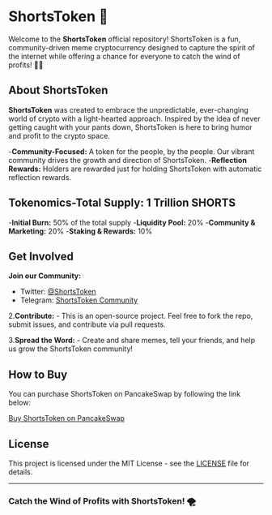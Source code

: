 # ShortsToken 🚀

Welcome to the **ShortsToken** official repository! ShortsToken is a fun, community-driven meme cryptocurrency designed to capture the spirit of the internet while offering a chance for everyone to catch the wind of profits! 💨💸

## About ShortsToken
**ShortsToken** was created to embrace the unpredictable, ever-changing world of crypto with a light-hearted approach. Inspired by the idea of never getting caught with your pants down, ShortsToken is here to bring humor and profit to the crypto space.

-**Community-Focused:** A token for the people, by the people. Our vibrant community drives the growth and direction of ShortsToken.
-**Reflection Rewards:** Holders are rewarded just for holding ShortsToken with automatic reflection rewards.

## Tokenomics-**Total Supply:** 1 Trillion SHORTS
-**Initial Burn:** 50% of the total supply
-**Liquidity Pool:** 20%
-**Community & Marketing:** 20%
-**Staking & Rewards:** 10%

## Get Involved
**Join our Community:**   
   - Twitter: [@ShortsToken](https://twitter.com/ShortsToken)
   - Telegram: [ShortsToken Community](https://t.me/shortstoken)
   
2.**Contribute:**   - This is an open-source project. Feel free to fork the repo, submit issues, and contribute via pull requests.

3.**Spread the Word:**   - Create and share memes, tell your friends, and help us grow the ShortsToken community!

## How to Buy

You can purchase ShortsToken on PancakeSwap by following the link below:

[Buy ShortsToken on PancakeSwap](https://pancakeswap.finance/swap?outputCurrency=YOUR_TOKEN_ADDRESS)

## License

This project is licensed under the MIT License - see the [LICENSE](LICENSE) file for details.

---

### Catch the Wind of Profits with ShortsToken! 🌪️
